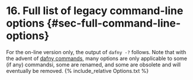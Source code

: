# 16. Full list of legacy command-line options {#sec-full-command-line-options} <!-- PDFOMIT -->
For the on-line version only, the output of `dafny -?` follows. Note that with the advent of [dafny commands](#sec-dafny-commands), many options are only applicable to some (if any) commandsi, some are renamed, and some are obsolete and will eventually be removed. <!--PDFOMIT-->
{% include_relative Options.txt %} <!-- PDFOMIT -->
